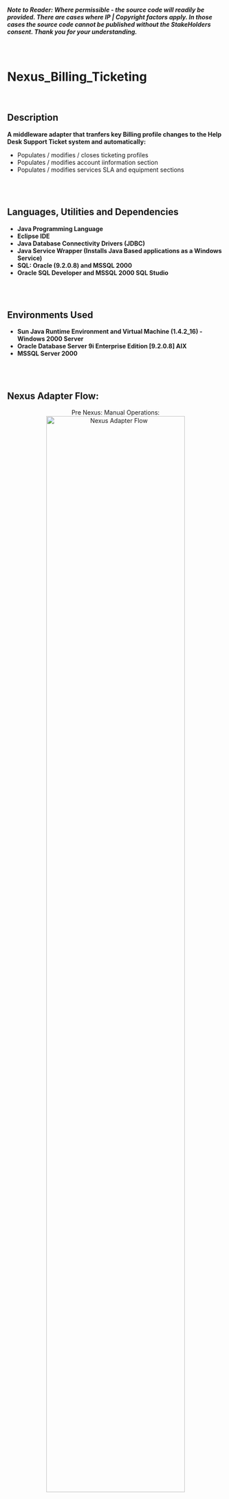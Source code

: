 <h5><b><i>Note to Reader: Where permissible - the source code will readily be provided. There are cases where IP | Copyright factors apply. In those cases the source code cannot be published without the StakeHolders consent. Thank you for your understanding.</b></i></h5>
<br/>

<h1>Nexus_Billing_Ticketing</h1>
<br/>


<h2>Description</h2>
<b>A middleware adapter that tranfers key Billing profile changes to the Help Desk Support Ticket system and automatically:</b>


<br/>

  - Populates / modifies / closes ticketing profiles
  - Populates / modifies account iinformation section
  - Populates / modifies services SLA and equipment sections 
  
<br/>
<br/>


<h2>Languages, Utilities and Dependencies </h2>

- <b>Java Programming Language</b>
- <b>Eclipse IDE </b>
- <b>Java Database Connectivity Drivers (JDBC)</b> 
- <b>Java Service Wrapper (Installs Java Based applications as a Windows Service)</b>  
- <b>SQL: Oracle (9.2.0.8) and MSSQL 2000</b>
- <b>Oracle SQL Developer and MSSQL 2000 SQL Studio </b>
<br/>
<br/>


<h2>Environments Used </h2>

- <b>Sun Java Runtime Environment and Virtual Machine (1.4.2_16) - Windows 2000 Server </b>
- <b>Oracle Database Server 9i Enterprise Edition [9.2.0.8] AIX </b>
- <b>MSSQL Server 2000</b>
<br/>
<br/>


<h2>Nexus Adapter Flow:</h2>

<p align="center">
Pre Nexus: Manual Operations: <br/>
<img src="https://github.com/psZh3ePNj0/Nexus_Billing_Ticketing/blob/main/NEXUS-ManualFlow-GITGUB.png" height="80%" width="80%" alt="Nexus Adapter Flow"/>
<br />
<br />


<p align="center">
Post Nexus: Automated Operations:  <br/>
<img src="https://github.com/psZh3ePNj0/Nexus_Billing_Ticketing/blob/main/NEXUS-AutomatedFlow-GITGUB.png" height="80%" width="80%" alt="Nexus Adapter Flow"/>
<br />
<br />


<p align="center">
Nexus Windows Service: <br/>
<img src="https://github.com/psZh3ePNj0/Nexus_Billing_Ticketing/blob/main/Nexus_Service.jpg" height="80%" width="80%" alt="Nexus Adapter Flow"/>
<br />
<br />
</p>


<h2>Documentation References </h2>

- <b>[Nexus Administrator](https://github.com/psZh3ePNj0/Nexus_Billing_Ticketing/blob/main/NEXUS_ADMINISTRATOR_GITHUB.docx)</b>
- <b>[Nexus Developer](https://github.com/psZh3ePNj0/Nexus_Billing_Ticketing/blob/main/NEXUS_DEVELOPER_GITHUB.docx)</b>




<!--
 ```diff
- text in red
+ text in green
! text in orange
# text in gray
@@ text in purple (and bold)@@
```
--!>
